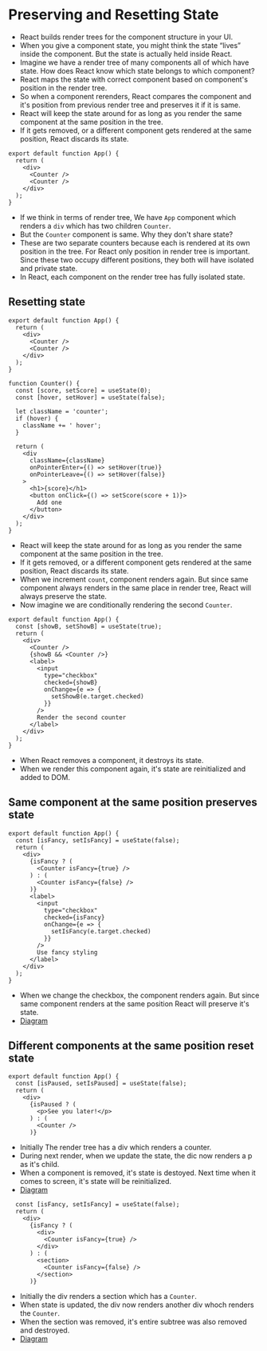 # Preserving and Resetting State

- React builds render trees for the component structure in your UI.
- When you give a component state, you might think the state “lives” inside the component. But the state is actually held inside React.
- Imagine we have a render tree of many components all of which have state. How does React know which state belongs to which component?
- React maps the state with correct component based on component's position in the render tree.
- So when a component rerenders, React compares the component and it's position from previous render tree and preserves it if it is same.
- React will keep the state around for as long as you render the same component at the same position in the tree.
- If it gets removed, or a different component gets rendered at the same position, React discards its state.



```tsx
export default function App() {
  return (
    <div>
      <Counter />
      <Counter />
    </div>
  );
}
```
- If we think in terms of render tree, We have `App` component which renders a `div` which has two children `Counter`.
- But the `Counter` component is same. Why they don't share state?
- These are two separate counters because each is rendered at its own position in the tree. For React only position in render tree is important. Since these two occupy different positions, they both will have isolated and private state.
- In React, each component on the render tree has fully isolated state. 



## Resetting state

```tsx
export default function App() {
  return (
    <div>
      <Counter />
      <Counter />
    </div>
  );
}

function Counter() {
  const [score, setScore] = useState(0);
  const [hover, setHover] = useState(false);

  let className = 'counter';
  if (hover) {
    className += ' hover';
  }

  return (
    <div
      className={className}
      onPointerEnter={() => setHover(true)}
      onPointerLeave={() => setHover(false)}
    >
      <h1>{score}</h1>
      <button onClick={() => setScore(score + 1)}>
        Add one
      </button>
    </div>
  );
}
```

- React will keep the state around for as long as you render the same component at the same position in the tree.
- If it gets removed, or a different component gets rendered at the same position, React discards its state.
- When we increment `count`, component renders again. But since same component always renders in the same place in render tree, React will always preserve the state.
- Now imagine we are conditionally rendering the second `Counter`.

```tsx
export default function App() {
  const [showB, setShowB] = useState(true);
  return (
    <div>
      <Counter />
      {showB && <Counter />} 
      <label>
        <input
          type="checkbox"
          checked={showB}
          onChange={e => {
            setShowB(e.target.checked)
          }}
        />
        Render the second counter
      </label>
    </div>
  );
}
```

- When React removes a component, it destroys its state.
- When we render this component again, it's state are reinitialized and added to DOM.


## Same component at the same position preserves state 

```tsx
export default function App() {
  const [isFancy, setIsFancy] = useState(false);
  return (
    <div>
      {isFancy ? (
        <Counter isFancy={true} /> 
      ) : (
        <Counter isFancy={false} /> 
      )}
      <label>
        <input
          type="checkbox"
          checked={isFancy}
          onChange={e => {
            setIsFancy(e.target.checked)
          }}
        />
        Use fancy styling
      </label>
    </div>
  );
}

```

- When we change the checkbox, the component renders again. But since same component renders at the same position React will preserve it's state.
- [Diagram](https://react.dev/learn/preserving-and-resetting-state#same-component-at-the-same-position-preserves-state)


## Different components at the same position reset state 

```tsx
export default function App() {
  const [isPaused, setIsPaused] = useState(false);
  return (
    <div>
      {isPaused ? (
        <p>See you later!</p> 
      ) : (
        <Counter /> 
      )}
```

- Initially The render tree has a div which renders a counter.
- During next render, when we update the state, the dic now renders a p as it's child.
- When a component is removed, it's state is destoyed. Next time when it comes to screen, it's state will be reinitialized.
- [Diagram](https://react.dev/learn/preserving-and-resetting-state#different-components-at-the-same-position-reset-state)


```tsx
  const [isFancy, setIsFancy] = useState(false);
  return (
    <div>
      {isFancy ? (
        <div>
          <Counter isFancy={true} /> 
        </div>
      ) : (
        <section>
          <Counter isFancy={false} />
        </section>
      )}
```

- Initially the div renders a section which has a `Counter`.
- When state is updated, the div now renders another div whoch renders the `Counter`.
- When the section was removed, it's entire subtree was also removed and destroyed.
- [Diagram](https://react.dev/learn/preserving-and-resetting-state#different-components-at-the-same-position-reset-state)
